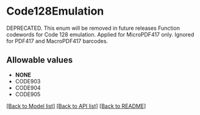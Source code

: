 # Code128Emulation

DEPRECATED. This enum will be removed in future releases Function codewords for Code 128 emulation. Applied for MicroPDF417 only. Ignored for PDF417 and MacroPDF417 barcodes.
## Allowable values

* **NONE**
* CODE903
* CODE904
* CODE905

[[Back to Model list]](../../README.md#documentation-for-models) [[Back to API list]](../../README.md#documentation-for-api-endpoints) [[Back to README]](../../README.md)



